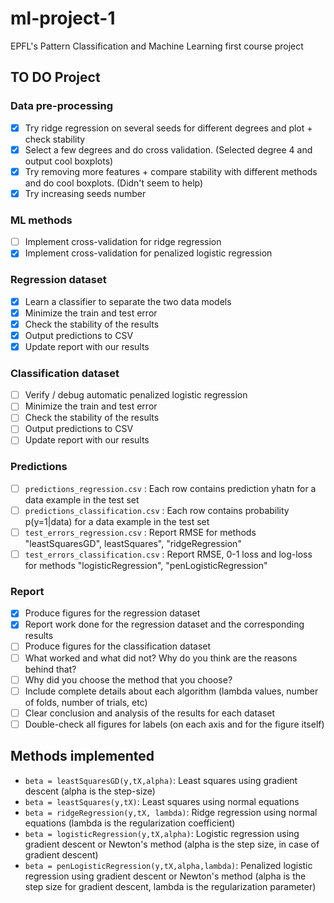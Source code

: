 ml-project-1
============

EPFL's Pattern Classification and Machine Learning first course project

## TO DO Project

### Data pre-processing

- [X] Try ridge regression on several seeds for different degrees and plot + check stability
- [X] Select a few degrees and do cross validation. (Selected degree 4 and output cool boxplots)
- [X] Try removing more features + compare stability with different methods and do cool boxplots. (Didn't seem to help)
- [X] Try increasing seeds number

### ML methods
- [ ] Implement cross-validation for ridge regression
- [X] Implement cross-validation for penalized logistic regression

### Regression dataset
- [X] Learn a classifier to separate the two data models
- [X] Minimize the train and test error
- [X] Check the stability of the results
- [X] Output predictions to CSV
- [X] Update report with our results

### Classification dataset
- [ ] Verify / debug automatic penalized logistic regression
- [ ] Minimize the train and test error
- [ ] Check the stability of the results
- [ ] Output predictions to CSV
- [ ] Update report with our results

### Predictions
- [ ] `predictions_regression.csv` : Each row contains prediction yhatn for a data example in the test set
- [ ] `predictions_classification.csv` : Each row contains probability p(y=1|data) for a data example in the test set
- [ ] `test_errors_regression.csv` : Report RMSE for methods "leastSquaresGD", leastSquares", "ridgeRegression"
- [ ] `test_errors_classification.csv` : Report RMSE, 0-1 loss and log-loss for methods "logisticRegression", "penLogisticRegression"

### Report
- [X] Produce figures for the regression dataset
- [X] Report work done for the regression dataset and the corresponding results
- [ ] Produce figures for the classification dataset
- [ ] What worked and what did not? Why do you think are the reasons behind that?
- [ ] Why did you choose the method that you choose?
- [ ] Include complete details about each algorithm (lambda values, number of folds, number of trials, etc)
- [ ] Clear conclusion and analysis of the results for each dataset
- [ ] Double-check all figures for labels (on each axis and for the figure itself)

## Methods implemented

- `beta = leastSquaresGD(y,tX,alpha)`: Least squares using gradient descent (alpha is the step-size)
- `beta = leastSquares(y,tX)`: Least squares using normal equations
- `beta = ridgeRegression(y,tX, lambda)`: Ridge regression using normal equations (lambda is the regularization coefficient)
- `beta = logisticRegression(y,tX,alpha)`: Logistic regression using gradient descent or Newton's method (alpha is the step size, in case of gradient descent)
- `beta = penLogisticRegression(y,tX,alpha,lambda)`: Penalized logistic regression using gradient descent or Newton's method (alpha is the step size for gradient descent, lambda is the regularization parameter)
